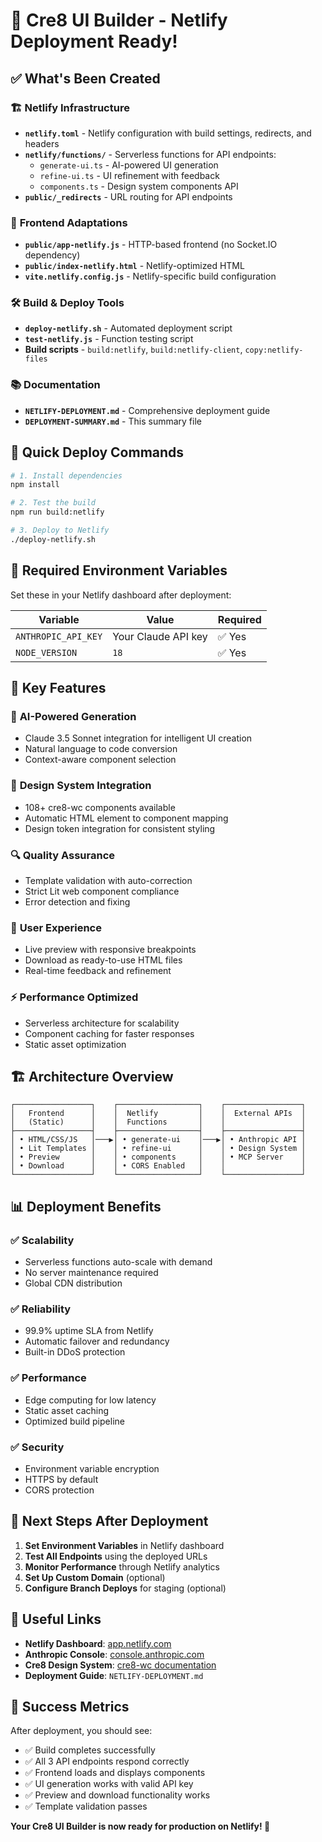 # 🚀 Cre8 UI Builder - Netlify Deployment Ready!

## ✅ What's Been Created

### 🏗️ **Netlify Infrastructure**
- **`netlify.toml`** - Netlify configuration with build settings, redirects, and headers
- **`netlify/functions/`** - Serverless functions for API endpoints:
  - `generate-ui.ts` - AI-powered UI generation
  - `refine-ui.ts` - UI refinement with feedback
  - `components.ts` - Design system components API
- **`public/_redirects`** - URL routing for API endpoints

### 🎨 **Frontend Adaptations**
- **`public/app-netlify.js`** - HTTP-based frontend (no Socket.IO dependency)
- **`public/index-netlify.html`** - Netlify-optimized HTML
- **`vite.netlify.config.js`** - Netlify-specific build configuration

### 🛠️ **Build & Deploy Tools**
- **`deploy-netlify.sh`** - Automated deployment script
- **`test-netlify.js`** - Function testing script
- **Build scripts** - `build:netlify`, `build:netlify-client`, `copy:netlify-files`

### 📚 **Documentation**
- **`NETLIFY-DEPLOYMENT.md`** - Comprehensive deployment guide
- **`DEPLOYMENT-SUMMARY.md`** - This summary file

## 🚀 Quick Deploy Commands

```bash
# 1. Install dependencies
npm install

# 2. Test the build
npm run build:netlify

# 3. Deploy to Netlify
./deploy-netlify.sh
```

## 🔧 Required Environment Variables

Set these in your Netlify dashboard after deployment:

| Variable | Value | Required |
|----------|-------|----------|
| `ANTHROPIC_API_KEY` | Your Claude API key | ✅ Yes |
| `NODE_VERSION` | `18` | ✅ Yes |

## 🌟 Key Features

### 🤖 **AI-Powered Generation**
- Claude 3.5 Sonnet integration for intelligent UI creation
- Natural language to code conversion
- Context-aware component selection

### 🎨 **Design System Integration**
- 108+ cre8-wc components available
- Automatic HTML element to component mapping
- Design token integration for consistent styling

### 🔍 **Quality Assurance**
- Template validation with auto-correction
- Strict Lit web component compliance
- Error detection and fixing

### 📱 **User Experience**
- Live preview with responsive breakpoints
- Download as ready-to-use HTML files
- Real-time feedback and refinement

### ⚡ **Performance Optimized**
- Serverless architecture for scalability
- Component caching for faster responses
- Static asset optimization

## 🏗️ Architecture Overview

```
┌─────────────────┐    ┌──────────────────┐    ┌─────────────────┐
│   Frontend      │    │  Netlify         │    │  External APIs  │
│   (Static)      │    │  Functions       │    │                 │
├─────────────────┤    ├──────────────────┤    ├─────────────────┤
│ • HTML/CSS/JS   │───▶│ • generate-ui    │───▶│ • Anthropic API │
│ • Lit Templates │    │ • refine-ui      │    │ • Design System │
│ • Preview       │    │ • components     │    │ • MCP Server    │
│ • Download      │    │ • CORS Enabled   │    │                 │
└─────────────────┘    └──────────────────┘    └─────────────────┘
```

## 📊 Deployment Benefits

### ✅ **Scalability**
- Serverless functions auto-scale with demand
- No server maintenance required
- Global CDN distribution

### ✅ **Reliability**
- 99.9% uptime SLA from Netlify
- Automatic failover and redundancy
- Built-in DDoS protection

### ✅ **Performance**
- Edge computing for low latency
- Static asset caching
- Optimized build pipeline

### ✅ **Security**
- Environment variable encryption
- HTTPS by default
- CORS protection

## 🎯 Next Steps After Deployment

1. **Set Environment Variables** in Netlify dashboard
2. **Test All Endpoints** using the deployed URLs
3. **Monitor Performance** through Netlify analytics
4. **Set Up Custom Domain** (optional)
5. **Configure Branch Deploys** for staging (optional)

## 🔗 Useful Links

- **Netlify Dashboard**: [app.netlify.com](https://app.netlify.com)
- **Anthropic Console**: [console.anthropic.com](https://console.anthropic.com)
- **Cre8 Design System**: [cre8-wc documentation](https://www.npmjs.com/package/@cre8_dev/cre8-wc)
- **Deployment Guide**: `NETLIFY-DEPLOYMENT.md`

## 🎉 Success Metrics

After deployment, you should see:
- ✅ Build completes successfully
- ✅ All 3 API endpoints respond correctly
- ✅ Frontend loads and displays components
- ✅ UI generation works with valid API key
- ✅ Preview and download functionality works
- ✅ Template validation passes

**Your Cre8 UI Builder is now ready for production on Netlify! 🚀**